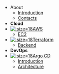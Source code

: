 <!-- markdownlint-disable-next-line first-line-heading -->

- About
  - [Introduction](about/intro)
  - [Contacts](about/contacts)
- **Cloud**
- [![](https://iconarchive.com/download/i80410/uiconstock/socialmedia/AWS.ico ":size=18")AWS]()
  - [EC2](cloud/aws/ec2)
- [![](https://miro.medium.com/max/256/1*XFAD94Nkr_22ipMTwQCXeQ.png ":size=18")Terraform]()
  - [Backend](cloud/terraform/backend)
- **DevOps**
- [![](https://argocd-notifications.readthedocs.io/en/v1.1.0/assets/logo.png ":size=18")Argo CD]()
  - [Introduction](devops/argocd/intro)
  - [Architecture](devops/argocd/architecture)
